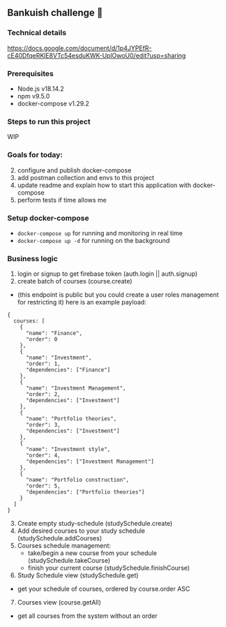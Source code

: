 ## Bankuish challenge :rocket:

### Technical details

https://docs.google.com/document/d/1p4JYPEfR-cE40DfqeRKlE8VTc54esduKWK-UplOwoU0/edit?usp=sharing

### Prerequisites

<ul>
  <li>
    Node.js v18.14.2
  </li>
  <li>
    npm v9.5.0
  </li>
  <li>
    docker-compose v1.29.2
  </li>
</ul>

### Steps to run this project

WIP

### Goals for today:

2. configure and publish docker-compose
3. add postman collection and envs to this project
4. update readme and explain how to start this application with docker-compose
5. perform tests if time allows me

### Setup docker-compose

- `docker-compose up` for running and monitoring in real time
- `docker-compose up -d` for running on the background

### Business logic

1. login or signup to get firebase token (auth.login || auth.signup)
2. create batch of courses (course.create)

- (this endpoint is public but you could create a user roles management for restricting it)
  here is an example payload:

```
{
  courses: [
    {
      "name": "Finance",
      "order": 0
    },
    {
      "name": "Investment",
      "order": 1,
      "dependencies": ["Finance"]
    },
    {
      "name": "Investment Management",
      "order": 2,
      "dependencies": ["Investment"]
    },
    {
      "name": "Portfolio theories",
      "order": 3,
      "dependencies": ["Investment"]
    },
    {
      "name": "Investment style",
      "order": 4,
      "dependencies": ["Investment Management"]
    },
    {
      "name": "Portfolio construction",
      "order": 5,
      "dependencies": ["Portfolio theories"]
    }
  ]
}
```

3. Create empty study-schedule (studySchedule.create)
4. Add desired courses to your study schedule (studySchedule.addCourses)
5. Courses schedule management:
   - take/begin a new course from your schedule (studySchedule.takeCourse)
   - finish your current course (studySchedule.finishCourse)
6. Study Schedule view (studySchedule.get)

- get your schedule of courses, ordered by course.order ASC

7. Courses view (course.getAll)

- get all courses from the system without an order
